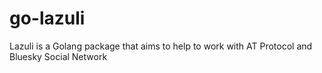 # go-lazuli
Lazuli is a Golang package that aims to help to work with AT Protocol and Bluesky Social Network
